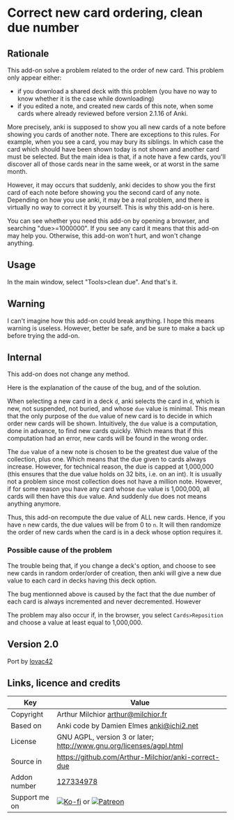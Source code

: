 # Correct new card ordering, clean due number
## Rationale
This add-on solve a problem related to the order of new card. This
problem only appear either:
* if you download a shared deck with this problem (you have no way to
know whether it is the case while downloading)
* if you edited a note, and created new cards of this note, when some
  cards where already reviewed before version 2.1.16 of Anki.

More precisely, anki is supposed to show you all new cards of a note
before showing you cards of another note. There are exceptions to this
rules. For example, when you see a card, you may bury its siblings. In
which case the card which should have been shown today is not shown
and another card must be selected. But the main idea is that, if a
note have a few cards, you'll discover all of those cards near in the
same week, or at worst in the same month.

However, it may occurs that suddenly, anki decides to show you the
first card of each note before showing you the second card of any
note. Depending on how you use anki, it may be a real problem, and
there is virtually no way to correct it by yourself. This is why this
add-on is here.

You can see whether you need this add-on by opening a browser, and
searching "due>=1000000". If you see any card it means that this
add-on may help you. Otherwise, this add-on won't hurt, and won't
change anything.

## Usage
In the main window, select "Tools>clean due". And that's it.

## Warning
I can't imagine how this add-on could break anything. I hope this
means warning is useless. However, better be safe, and be sure to make
a back up before trying the add-on.

## Internal
This add-on does not change any method.

Here is the explanation of the cause of the bug, and of the solution.

When selecting a new card in a deck `d`, anki selects the card in `d`,
which is new, not suspended, not buried, and whose `due` value is
minimal. This mean that the only purpose of the `due` value of new
card is to decide in which order new cards will be shown. Intuitively,
the `due` value is a computation, done in advance, to find new cards
quickly. Which means that if this computation had an error, new cards
will be found in the wrong order.

The `due` value of a new note is chosen to be the greatest due value
of the collection, plus one. Which means that the due given to cards
always increase. However, for technical reason, the due is capped at
1,000,000 (this ensures that the due value holds on 32 bits, i.e. on
an int). It is usually not a problem since most collection does not
have a million note. However, if for some reason you have any card
whose `due` value is 1,000,000, all cards will then have this `due`
value. And suddenly `due` does not means anything anymore.

Thus, this add-on recompute the due value of ALL new cards. Hence, if
you have `n` new cards, the due values will be from 0 to `n`. It will
then randomize the order of new cards when the card is in a deck whose
option requires it.


### Possible cause of the problem
The trouble being that, if you change a deck's
option, and choose to see new cards in random order/order of creation,
then anki will give a new due value to each card in decks having this
deck option.

The bug mentionned above is caused by the fact that the due number of
each card is always incremented and never decremented. However

The problem may also occur if, in the browser, you select
`Cards>Reposition` and choose a value at least equal to 1,000,000.

## Version 2.0
Port by [lovac42](https://github.com/lovac42/anki-correct-due)

## Links, licence and credits

Key         |Value
------------|-------------------------------------------------------------------
Copyright   | Arthur Milchior <arthur@milchior.fr>
Based on    | Anki code by Damien Elmes <anki@ichi2.net>
License     | GNU AGPL, version 3 or later; http://www.gnu.org/licenses/agpl.html
Source in   | https://github.com/Arthur-Milchior/anki-correct-due
Addon number| [127334978](https://ankiweb.net/shared/info/127334978)
Support me on| [![Ko-fi](https://ko-fi.com/img/Kofi_Logo_Blue.svg)](https://Ko-fi.com/arthurmilchior) or [![Patreon](http://www.milchior.fr/patreon.png)](https://www.patreon.com/bePatron?u=146206)
